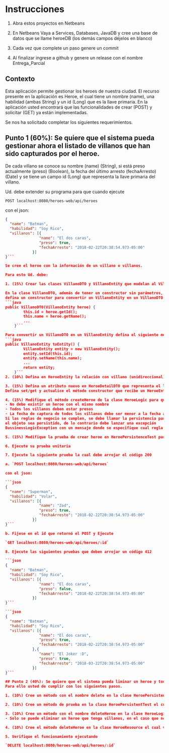 # Instrucciones

1. Abra estos proyectos en Netbeans

2. En Netbeans Vaya a Services, Databases, JavaDB y cree una base de datos que 
se llame heroeDB (los demás campos déjelos en blanco)

3. Cada vez que complete un paso genere un commit

4. Al finalizar ingrese a github y genere un release con el nombre Entrega_Parcial

## Contexto

Esta aplicación permite gestionar los heroes de nuestra ciudad. El recurso presente en la aplicación es Heroe, el cual tiene un nombre (name), una habilidad (ambas String) y un id (Long) que es la llave primaria. 
En la aplicación usted encontrará que las funcionalidades de crear (POST) y solicitar (GET) ya están implementadas.

Se nos ha solicitado completar los siguientes requerimientos.

## Punto 1 (60%): Se quiere que el sistema pueda gestionar ahora el listado de villanos que han sido capturados por el heroe.
De cada villano se conoce su nombre (name) (String), si está preso actualmente (preso) (Boolean), la fecha del último arresto (fechaArresto) (Date) y se tiene un campo 
id (Long) que representa la llave primaria del villano. 

Ud. debe extender su programa para que cuando ejecute 

```POST localhost:8080/heroes-web/api/heroes```

con el json:

```json 
{ 
  "name": "Batman",
  "habilidad": "Soy Rico",
  "villanos": [{
               "name": "El dos caras",
			   "preso": true,
			   "fechaArresto": "2018-02-22T20:38:54.973-05:00"
            }]
}```

Se cree el heroe con la información de un villano o villanos. 

Para esto Ud. debe:

1. (15%) Crear las clases VillanoDTO y VillanoEntity que modelan al Villano.  

En la clase VillanoDTO, además de tener un constructor sin parámetros, 
defina un constructor para convertir un VillanoEntity en un VillanoDTO:
```java
public VillanoDTO(VillanoEntity heroe) {
        this.id = heroe.getId();
        this.name = heroe.getName();
		...
    }```

Para convertir un VillanoDTO en un VillanoEntity defina el siguiente método:
```java
public VillanoEntity toEntity() {
        VillanoEntity entity = new VillanoEntity();
        entity.setId(this.id);
        entity.setName(this.name);   
        ...		
        return entity;
    }```
2. (10%) Defina en HeroeEntity la relación con villano (unidireccional) e implemente sus set/get. Esta es una relación de **composición** de uno de muchos (OneToMany). 

3. (15%) Defina un atributo nuevo en HeroeDetailDTO que representa el listado de villanos que han sido capturados por el villano (villanos).
Defina set/get y actualice el método constructor que recibe un HeroeEntity al igual que el método toEntity, para que también hagan la conversión del listado de villanos. 

4. (15%) Modifique el método createHeroe de la clase HeroeLogic para que tenga en cuenta las siguientes reglas de negocio. 
- No debe existir un heroe con el mismo nombre 
- Todos los villanos deben estar presos
- La fecha de captura de todos los villanos debe ser menor a la fecha actual (para esto puede usar los métodos before o after de la clase Date, o el método compareTo)
Si las reglas de negocio se cumplen, se debe llamar la persistencia para que 
el objeto sea persistido, de lo contrario debe lanzar una excepción 
BussinessLogicException con un mensaje donde se especifique cual regla no se cumplió.

5. (15%) Modifique la prueba de crear heroe en HeroePersistenceTest para que ahora también valide si el listado de villanos es correcto en su longitud y en cada elemento almacenado.

6. Ejecute su prueba unitaria

7. Ejecute la siguiente prueba la cual debe arrojar el código 200

a. `POST localhost:8080/heroes-web/api/heroes`

con el json:

```json 
{ 
  "name": "Superman",
  "habilidad": "Volar",
  "villanos": [{
               "name": "Zod",
			   "preso": true,
			   "fechaArresto": "2018-02-22T20:38:54.973-05:00"
            }]
}```

b. Fijese en el id que retornó el POST y Ejecute 

`GET localhost:8080/heroes-web/api/heroes/:id`

8. Ejecute las siguientes pruebas que deben arrojar un código 412

```json 
{ 
  "name": "Batman",
  "habilidad": "Soy Rico",
  "villanos": [{
               "name": "El dos caras",
			   "preso": false,
			   "fechaArresto": "2018-02-22T20:38:54.973-05:00"
            }]
}```

```json 
{ 
  "name": "Batman",
  "habilidad": "Soy Rico",
  "villanos": [{
               "name": "El dos caras",
			   "preso": true,
			   "fechaArresto": "2018-02-22T20:38:54.973-05:00"
            },{
               "name": "El Joker :D",
			   "preso": true,
			   "fechaArresto": "2018-03-22T20:38:54.973-05:00"
            }]
}```

## Punto 2 (40%): Se quiere que el sistema pueda liminar un heroe y todos sus villanos.
Para ello usted de cumplir con los siguientes pasos.

1. (10%) Cree un método con el nombre delete en la clase HeroePersistent el cual recibe el id del heroe y elimina el heroe.

2. (10%) Cree un método de prueba en la clase HeroePersistentTest el cual valida que efectivamente se este borrando el heroe.

3. (10%) Cree un método con el nombre deleteHeroe en la clase HeroeLogic en el cual se debe validar la siguiente regla de negocio:
- Solo se puede eliminar un heroe que tenga villanos, en el caso que no tenga el método debe lanzar una excepción BusinessLogicException con la información del error, de lo contrario se llama a la persistencia y se procede a eliminar el heroe.

4. (10%) Cree el método deleteHeroe en la clase HeroeResource el cual verifica la existencia del recurso; en el caso que no exista lanza una excepción WebApplicationException con el mensaje correspondiente, de lo contrario llama a la lógica para validar reglas de negocio.

5. Verifique el funcionamiento ejecutando

`DELETE localhost:8080/heroes-web/api/heroes/:id`
